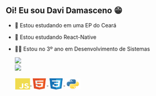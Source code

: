 ## Oi! Eu sou Davi Damasceno 😁

- 🔭  Estou estudando em uma EP do Ceará
- 🌱 Estou estudando React-Native
- 👨‍🎓 Estou no 3º ano em Desenvolvimento de Sistemas
  <div>
    <a href ="https//github.com/davitkblade">
      <img height ="180em" src="https://github-readme-stats.vercel.app/api/top-langs/?username=davitkblade&layout=compact&langs_count=16&theme=dark"/>
  </div>
  <div>
    <img height="150" src="https://github-readme-stats.vercel.app/api?username=davitkblade&show_icons=true&theme=vue-dark&include_all_commits=true&count_private=true"/>
  </div>
      
  <div style="display: inline_block"><br>
  <img align="center" alt="Rafa-Js" height="30" width="40" src="https://raw.githubusercontent.com/devicons/devicon/master/icons/javascript/javascript-plain.svg">
  <img align="center" alt="Rafa-HTML" height="30" width="40" src="https://raw.githubusercontent.com/devicons/devicon/master/icons/html5/html5-original.svg">
  <img align="center" alt="Rafa-CSS" height="30" width="40" src="https://raw.githubusercontent.com/devicons/devicon/master/icons/css3/css3-original.svg">
  <img align="center" alt="Rafa-Python" height="30" width="40" src="https://raw.githubusercontent.com/devicons/devicon/master/icons/python/python-original.svg">

</div>


